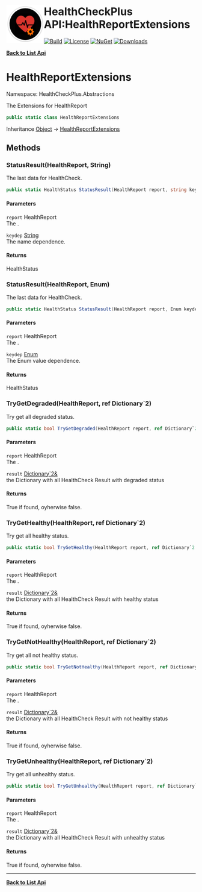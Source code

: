 # <img align="left" width="100" height="100" src="../images/icon.png">HealthCheckPlus API:HealthReportExtensions 

[![Build](https://github.com/FRACerqueira/HealthCheckPlus/workflows/Build/badge.svg)](https://github.com/FRACerqueira/HealthCheckPlus/actions/workflows/build.yml)
[![License](https://img.shields.io/badge/License-MIT-brightgreen.svg)](https://github.com/FRACerqueira/HealthCheckPlus/blob/master/LICENSE)
[![NuGet](https://img.shields.io/nuget/v/HealthCheckPlus)](https://www.nuget.org/packages/HealthCheckPlus/)
[![Downloads](https://img.shields.io/nuget/dt/HealthCheckPlus)](https://www.nuget.org/packages/HealthCheckPlus/)

[**Back to List Api**](./apis.md)

# HealthReportExtensions

Namespace: HealthCheckPlus.Abstractions

The Extensions for HealthReport

```csharp
public static class HealthReportExtensions
```

Inheritance [Object](https://docs.microsoft.com/en-us/dotnet/api/system.object) → [HealthReportExtensions](./healthcheckplus.abstractions.healthreportextensions.md)

## Methods

### <a id="methods-statusresult"/>**StatusResult(HealthReport, String)**

The last  data for HealthCheck.

```csharp
public static HealthStatus StatusResult(HealthReport report, string keydep)
```

#### Parameters

`report` HealthReport<br>
The .

`keydep` [String](https://docs.microsoft.com/en-us/dotnet/api/system.string)<br>
The name dependence.

#### Returns

HealthStatus

### <a id="methods-statusresult"/>**StatusResult(HealthReport, Enum)**

The last  data for HealthCheck.

```csharp
public static HealthStatus StatusResult(HealthReport report, Enum keydep)
```

#### Parameters

`report` HealthReport<br>
The .

`keydep` [Enum](https://docs.microsoft.com/en-us/dotnet/api/system.enum)<br>
The Enum value dependence.

#### Returns

HealthStatus

### <a id="methods-trygetdegraded"/>**TryGetDegraded(HealthReport, ref Dictionary`2)**

Try get all degraded status.

```csharp
public static bool TryGetDegraded(HealthReport report, ref Dictionary`2 result)
```

#### Parameters

`report` HealthReport<br>
The .

`result` [Dictionary`2&](https://docs.microsoft.com/en-us/dotnet/api/system.collections.generic.dictionary-2&)<br>
the Dictionary with all HealthCheck Result with degraded status

#### Returns

True if found, oyherwise false.

### <a id="methods-trygethealthy"/>**TryGetHealthy(HealthReport, ref Dictionary`2)**

Try get all healthy status.

```csharp
public static bool TryGetHealthy(HealthReport report, ref Dictionary`2 result)
```

#### Parameters

`report` HealthReport<br>
The .

`result` [Dictionary`2&](https://docs.microsoft.com/en-us/dotnet/api/system.collections.generic.dictionary-2&)<br>
the Dictionary with all HealthCheck Result with healthy status

#### Returns

True if found, oyherwise false.

### <a id="methods-trygetnothealthy"/>**TryGetNotHealthy(HealthReport, ref Dictionary`2)**

Try get all not healthy status.

```csharp
public static bool TryGetNotHealthy(HealthReport report, ref Dictionary`2 result)
```

#### Parameters

`report` HealthReport<br>
The .

`result` [Dictionary`2&](https://docs.microsoft.com/en-us/dotnet/api/system.collections.generic.dictionary-2&)<br>
the Dictionary with all HealthCheck Result with not healthy status

#### Returns

True if found, oyherwise false.

### <a id="methods-trygetunhealthy"/>**TryGetUnhealthy(HealthReport, ref Dictionary`2)**

Try get all unhealthy status.

```csharp
public static bool TryGetUnhealthy(HealthReport report, ref Dictionary`2 result)
```

#### Parameters

`report` HealthReport<br>
The .

`result` [Dictionary`2&](https://docs.microsoft.com/en-us/dotnet/api/system.collections.generic.dictionary-2&)<br>
the Dictionary with all HealthCheck Result with unhealthy status

#### Returns

True if found, oyherwise false.


- - -
[**Back to List Api**](./apis.md)
